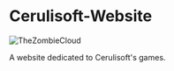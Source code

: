 # Cerulisoft-Website

![TheZombieCloud](https://circleci.com/gh/TheZombieCloud/cerulisoft.svg?style=svg)

A website dedicated to Cerulisoft's games.
